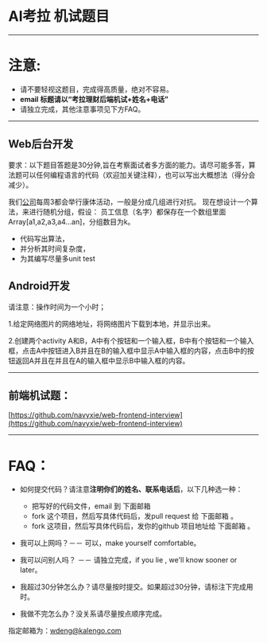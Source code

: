 # AI考拉 机试题目

------
# 注意:
   

 - 请不要轻视这题目，完成得高质量，绝对不容易。
 - **email 标题请以“考拉理财后端机试+姓名+电话”**
 - 请独立完成，其他注意事项见下方FAQ。

------
    

## Web后台开发
要求：以下题目答题是30分钟,旨在考察面试者多方面的能力。请尽可能多答，算法题可以任何编程语言的代码（欢迎加关键注释），也可以写出大概想法（得分会减少）。

我们[公司][1]每周3都会举行康体活动，一般是分成几组进行对抗。
现在想设计一个算法，来进行随机分组，假设：
员工信息（名字）都保存在一个数组里面 Array[a1,a2,a3,a4…an]，分组数目为k。

 - 代码写出算法，
 - 并分析其时间复杂度，
 - 为其编写尽量多unit test 

  


## Android开发

请注意：操作时间为一个小时；

1.给定网络图片的网络地址，将网络图片下载到本地，并显示出来。



2.创建两个activity A和B，A中有个按钮和一个输入框，B中有个按钮和一个输入框，点击A中按钮进入B并且在B的输入框中显示A中输入框的内容，点击B中的按钮返回A并且在并且在A的输入框中显示B中输入框的内容。


------   
## 前端机试题：

[https://github.com/navyxie/web-frontend-interview](https://github.com/navyxie/web-frontend-interview)

------   

# FAQ：

 - 如何提交代码？请注意**注明你们的姓名、联系电话后**，以下几种选一种：
     - 把写好的代码文件，email 到 下面邮箱 
     - fork 这个项目，然后写具体代码后，发pull request 给 下面邮箱 。
     - fork 这项目，然后写具体代码后，发你的github 项目地址给 下面邮箱 。

 - 我可以上网吗？－－ 可以，make yourself comfortable。
 - 我可以问别人吗？ －－ 请独立完成，if you lie , we'll know sooner or later。
 - 我超过30分钟怎么办？请尽量按时提交。如果超过30分钟，请标注下完成用时。
 - 我做不完怎么办？没关系请尽量按点顺序完成。
 
指定邮箱为：wdeng@kalengo.com

  [1]: http://www.kaolalicai.cn


